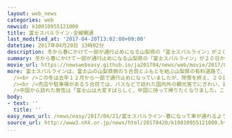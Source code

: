 ```yaml
---
layout: web_news
categories: web
newsid: k10010955121000
title: 富士スバルライン-全線開通
last_modified_at: '2017-04-20T13:02:00+09:00'
datetime: 2017年04月20日 13時02分
description: 冬から春にかけて一部が通行止めになる山梨県の「富士スバルライン」が２０日から全線で通行できるようになり、富士山の５合目ではバスなどで訪れた多くの観光客でにぎわっています。
summary: 冬から春にかけて一部が通行止めになる山梨県の「富士スバルライン」が２０日から全線で通行できるようになり、富士山の５合目ではバスなどで訪れた多くの観光客でにぎわっています。
movie_url: https://newswebeasy.github.io/ja201704/news/web/movie/2017/04/21/k10010955121000.mp4
more: 富士スバルラインは、富士山の山梨県側の５合目とふもとを結ぶ山梨県の有料道路で、冬から春にかけて道路が雪で覆われる時期は一部区間が通行止めになります。<br
  /><br />この冬は去年１２月から一部で通行止めになっていましたが、除雪を終え、２０日から全線で通行できるようになりました。ふもとの料金所では、午前６時に職員がゲートを開けると、乗用車や観光バスが次々に５合目に向かいました。<br
  /><br />売店や駐車場がある５合目では、バスなどで訪れた国内外の観光客でにぎわい、訪れた人たちが青空のもとで景色を楽しみ、富士山を背景に写真を撮っていました。<br
  />中国から訪れた男性は「富士山は大変すばらしく、中国に持って帰りたくなりました。ここに住みたいです」と話していました。<br /><br />山梨県道路公社によりますと、富士スバルラインの全線開通は去年より１日遅く、通行できる時間帯は、今月は午前６時から午後７時まで、来月は午前３時から午後７時まで、６月は午前３時から午後９時までと段階的に長くなり、山開きのあとの７月から９月までは２４時間通行できるようになるということです。
body:
- text: ''
  title: ''
easy_news_url: /news/easy/2017/04/21/富士スバルライン-春になって車が通れるようになる/
source_url: http://www3.nhk.or.jp/news/html/20170420/k10010955121000.html
...
```

